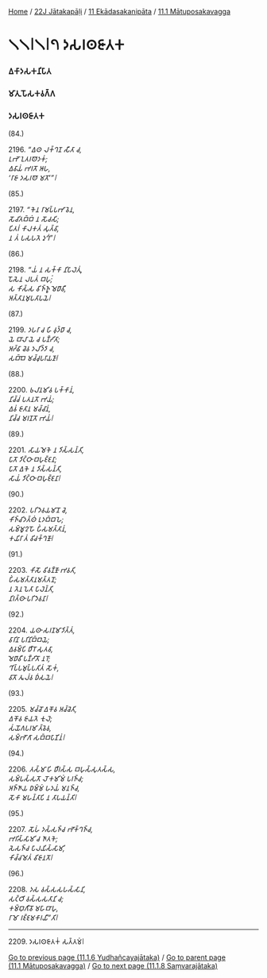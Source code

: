 
[Home](/) / [22J Jātakapāḷi](../../../22J.md) / [11 Ekādasakanipāta](../../11.md) / [11.1 Mātuposakavagga](../11.1.md)

# 𑁧𑁧𑁇𑁧𑁇𑁭 𑀤𑀲𑀭𑀣𑀚𑀸𑀢𑀓

### 𑀏𑀓𑀸𑀤𑀲𑀓𑀦𑀺𑀧𑀸𑀢

### 𑀫𑀸𑀢𑀼𑀧𑁄𑀲𑀓𑀯𑀕𑁆𑀕

### 𑀤𑀲𑀭𑀣𑀚𑀸𑀢𑀓

(84.)

2196\. _“𑀏𑀣 𑀮𑀓𑁆𑀔𑀡 𑀲𑀻𑀢𑀸 𑀘,_  
_𑀉𑀪𑁄 𑀑𑀢𑀭𑀣𑁄𑀤𑀓𑀁;_  
_𑀏𑀯𑀸𑀬𑀁 𑀪𑀭𑀢𑁄 𑀆𑀳,_  
_‘𑀭𑀸𑀚𑀸 𑀤𑀲𑀭𑀣𑁄 𑀫𑀢𑁄’”𑁇_  


(85.)

2197\. _“𑀓𑁂𑀦 𑀭𑀸𑀫𑀧𑁆𑀧𑀪𑀸𑀯𑁂𑀦,_  
_𑀲𑁄𑀘𑀺𑀢𑀩𑁆𑀩𑀁 𑀦 𑀲𑁄𑀘𑀲𑀺;_  
_𑀧𑀺𑀢𑀭𑀁 𑀓𑀸𑀮𑀓𑀢𑀁 𑀲𑀼𑀢𑁆𑀯𑀸,_  
_𑀦 𑀢𑀁 𑀧𑀲𑀳𑀢𑁂 𑀤𑀼𑀔𑀁”𑁇_  


(86.)

2198\. _“𑀬𑀁 𑀦 𑀲𑀓𑁆𑀓𑀸 𑀦𑀺𑀧𑀸𑀮𑁂𑀢𑀼𑀁,_  
_𑀧𑁄𑀲𑁂𑀦 𑀮𑀧𑀢𑀁 𑀩𑀳𑀼𑀁;_  
_𑀲 𑀓𑀺𑀲𑁆𑀲 𑀯𑀺𑀜𑁆𑀜𑀽 𑀫𑁂𑀥𑀸𑀯𑀻,_  
_𑀅𑀢𑁆𑀢𑀸𑀦𑀫𑀼𑀧𑀢𑀸𑀧𑀬𑁂𑁇_  


(87.)

2199\. _𑀤𑀳𑀭𑀸 𑀘 𑀳𑀺 𑀯𑀼𑀤𑁆𑀥𑀸 𑀘,_  
_𑀬𑁂 𑀩𑀸𑀮𑀸 𑀬𑁂 𑀘 𑀧𑀡𑁆𑀟𑀺𑀢𑀸;_  
_𑀅𑀟𑁆𑀠𑀸 𑀘𑁂𑀯 𑀤𑀮𑀺𑀤𑁆𑀤𑀸 𑀘,_  
_𑀲𑀩𑁆𑀩𑁂 𑀫𑀘𑁆𑀘𑀼𑀧𑀭𑀸𑀬𑀡𑀸𑁇_  


(88.)

2200\. _𑀨𑀮𑀸𑀦𑀫𑀺𑀯 𑀧𑀓𑁆𑀓𑀸𑀦𑀁,_  
_𑀦𑀺𑀘𑁆𑀘𑀁 𑀧𑀢𑀦𑀢𑁄 𑀪𑀬𑀁;_  
_𑀏𑀯𑀁 𑀚𑀸𑀢𑀸𑀦 𑀫𑀘𑁆𑀘𑀸𑀦𑀁,_  
_𑀦𑀺𑀘𑁆𑀘 𑀫𑀭𑀡𑀢𑁄 𑀪𑀬𑀁𑁇_  


(89.)

2201\. _𑀲𑀸𑀬𑀫𑁂𑀓𑁂 𑀦 𑀤𑀺𑀲𑁆𑀲𑀦𑁆𑀢𑀺,_  
_𑀧𑀸𑀢𑁄 𑀤𑀺𑀝𑁆𑀞𑀸 𑀩𑀳𑀼𑀚𑁆𑀚𑀦𑀸;_  
_𑀧𑀸𑀢𑁄 𑀏𑀓𑁂 𑀦 𑀤𑀺𑀲𑁆𑀲𑀦𑁆𑀢𑀺,_  
_𑀲𑀸𑀬𑀁 𑀤𑀺𑀝𑁆𑀞𑀸 𑀩𑀳𑀼𑀚𑁆𑀚𑀦𑀸𑁇_  


(90.)

2202\. _𑀧𑀭𑀺𑀤𑁂𑀯𑀬𑀫𑀸𑀦𑁄 𑀘𑁂,_  
_𑀓𑀺𑀜𑁆𑀘𑀺𑀤𑀢𑁆𑀣𑀁 𑀉𑀤𑀩𑁆𑀩𑀳𑁂;_  
_𑀲𑀫𑁆𑀫𑀽𑀍𑀳𑁄 𑀳𑀺𑀁𑀲𑀫𑀢𑁆𑀢𑀸𑀦𑀁,_  
_𑀓𑀬𑀺𑀭𑀸 𑀢𑀁 𑀯𑀺𑀘𑀓𑁆𑀔𑀡𑁄𑁇_  


(91.)

2203\. _𑀓𑀺𑀲𑁄 𑀯𑀺𑀯𑀡𑁆𑀡𑁄 𑀪𑀯𑀢𑀺,_  
_𑀳𑀺𑀁𑀲𑀫𑀢𑁆𑀢𑀸𑀦𑀫𑀢𑁆𑀢𑀦𑁄;_  
_𑀦 𑀢𑁂𑀦 𑀧𑁂𑀢𑀸 𑀧𑀸𑀮𑁂𑀦𑁆𑀢𑀺,_  
_𑀦𑀺𑀭𑀢𑁆𑀣𑀸 𑀧𑀭𑀺𑀤𑁂𑀯𑀦𑀸𑁇_  


(92.)

2204\. _𑀬𑀣𑀸 𑀲𑀭𑀡𑀫𑀸𑀤𑀺𑀢𑁆𑀢𑀁,_  
_𑀯𑀸𑀭𑀺𑀦𑀸 𑀧𑀭𑀺𑀦𑀺𑀩𑁆𑀩𑀬𑁂;_  
_𑀏𑀯𑀫𑁆𑀧𑀺 𑀥𑀻𑀭𑁄 𑀲𑀼𑀢𑀯𑀸,_  
_𑀫𑁂𑀥𑀸𑀯𑀻 𑀧𑀡𑁆𑀟𑀺𑀢𑁄 𑀦𑀭𑁄;_  
_𑀔𑀺𑀧𑁆𑀧𑀫𑀼𑀧𑁆𑀧𑀢𑀺𑀢𑀁 𑀲𑁄𑀓𑀁,_  
_𑀯𑀸𑀢𑁄 𑀢𑀽𑀮𑀁𑀯 𑀥𑀁𑀲𑀬𑁂𑁇_  


(93.)

2205\. _𑀫𑀘𑁆𑀘𑁄 𑀏𑀓𑁄𑀯 𑀅𑀘𑁆𑀘𑁂𑀢𑀺,_  
_𑀏𑀓𑁄𑀯 𑀚𑀸𑀬𑀢𑁂 𑀓𑀼𑀮𑁂;_  
_𑀲𑀁𑀬𑁄𑀕𑀧𑀭𑀫𑀸 𑀢𑁆𑀯𑁂𑀯,_  
_𑀲𑀫𑁆𑀪𑁄𑀕𑀸 𑀲𑀩𑁆𑀩𑀧𑀸𑀡𑀺𑀦𑀁𑁇_  


(94.)

2206\. _𑀢𑀲𑁆𑀫𑀸 𑀳𑀺 𑀥𑀻𑀭𑀲𑁆𑀲 𑀩𑀳𑀼𑀲𑁆𑀲𑀼𑀢𑀲𑁆𑀲,_  
_𑀲𑀫𑁆𑀧𑀲𑁆𑀲𑀢𑁄 𑀮𑁄𑀓𑀫𑀺𑀫𑀁 𑀧𑀭𑀜𑁆𑀘;_  
_𑀅𑀜𑁆𑀜𑀸𑀬 𑀥𑀫𑁆𑀫𑀁 𑀳𑀤𑀬𑀁 𑀫𑀦𑀜𑁆𑀘,_  
_𑀲𑁄𑀓𑀸 𑀫𑀳𑀦𑁆𑀢𑀸𑀧𑀺 𑀦 𑀢𑀸𑀧𑀬𑀦𑁆𑀢𑀺𑁇_  


(95.)

2207\. _𑀲𑁄𑀳𑀁 𑀤𑀲𑁆𑀲𑀜𑁆𑀘 𑀪𑁄𑀓𑁆𑀔𑀜𑁆𑀘,_  
_𑀪𑀭𑀺𑀲𑁆𑀲𑀸𑀫𑀺 𑀘 𑀜𑀸𑀢𑀓𑁂;_  
_𑀲𑁂𑀲𑀜𑁆𑀘 𑀧𑀸𑀮𑀬𑀺𑀲𑁆𑀲𑀸𑀫𑀺,_  
_𑀓𑀺𑀘𑁆𑀘𑀫𑁂𑀢𑀁 𑀯𑀺𑀚𑀸𑀦𑀢𑁄𑁇_  


(96.)

2208\. _𑀤𑀲 𑀯𑀲𑁆𑀲𑀲𑀳𑀲𑁆𑀲𑀸𑀦𑀺,_  
_𑀲𑀝𑁆𑀞𑀺 𑀯𑀲𑁆𑀲𑀲𑀢𑀸𑀦𑀺 𑀘;_  
_𑀓𑀫𑁆𑀩𑀼𑀕𑀻𑀯𑁄 𑀫𑀳𑀸𑀩𑀸𑀳𑀼,_  
_𑀭𑀸𑀫𑁄 𑀭𑀚𑁆𑀚𑀫𑀓𑀸𑀭𑀬𑀻”𑀢𑀺𑁇_  


---

2209\. 𑀤𑀲𑀭𑀣𑀚𑀸𑀢𑀓𑀁 𑀲𑀢𑁆𑀢𑀫𑀁𑁇



[Go to previous page (11.1.6 Yudhañcayajātaka)](11.1.6.md) / [Go to parent page (11.1 Mātuposakavagga)](../11.1.md) / [Go to next page (11.1.8 Saṃvarajātaka)](11.1.8.md)


